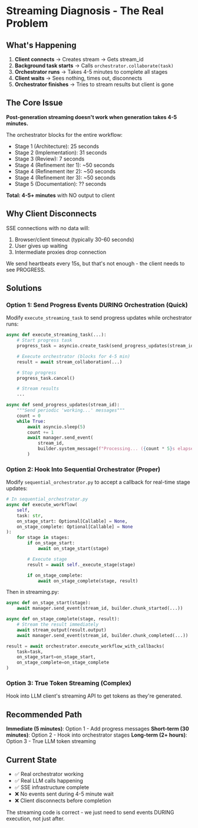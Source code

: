 # Streaming Diagnosis - The Real Problem

## What's Happening

1. **Client connects** → Creates stream → Gets stream_id
2. **Background task starts** → Calls `orchestrator.collaborate(task)`
3. **Orchestrator runs** → Takes 4-5 minutes to complete all stages
4. **Client waits** → Sees nothing, times out, disconnects
5. **Orchestrator finishes** → Tries to stream results but client is gone

## The Core Issue

**Post-generation streaming doesn't work when generation takes 4-5 minutes.**

The orchestrator blocks for the entire workflow:
- Stage 1 (Architecture): 25 seconds
- Stage 2 (Implementation): 31 seconds
- Stage 3 (Review): 7 seconds
- Stage 4 (Refinement iter 1): ~50 seconds
- Stage 4 (Refinement iter 2): ~50 seconds
- Stage 4 (Refinement iter 3): ~50 seconds
- Stage 5 (Documentation): ?? seconds

**Total: 4-5+ minutes** with NO output to client

## Why Client Disconnects

SSE connections with no data will:
1. Browser/client timeout (typically 30-60 seconds)
2. User gives up waiting
3. Intermediate proxies drop connection

We send heartbeats every 15s, but that's not enough - the client needs to see PROGRESS.

## Solutions

### Option 1: Send Progress Events DURING Orchestration (Quick)

Modify `execute_streaming_task` to send progress updates while orchestrator runs:

```python
async def execute_streaming_task(...):
    # Start progress task
    progress_task = asyncio.create_task(send_progress_updates(stream_id))

    # Execute orchestrator (blocks for 4-5 min)
    result = await stream_collaboration(...)

    # Stop progress
    progress_task.cancel()

    # Stream results
    ...

async def send_progress_updates(stream_id):
    """Send periodic 'working...' messages"""
    count = 0
    while True:
        await asyncio.sleep(5)
        count += 1
        await manager.send_event(
            stream_id,
            builder.system_message(f"Processing... ({count * 5}s elapsed)")
        )
```

### Option 2: Hook Into Sequential Orchestrator (Proper)

Modify `sequential_orchestrator.py` to accept a callback for real-time stage updates:

```python
# In sequential_orchestrator.py
async def execute_workflow(
    self,
    task: str,
    on_stage_start: Optional[Callable] = None,
    on_stage_complete: Optional[Callable] = None
):
    for stage in stages:
        if on_stage_start:
            await on_stage_start(stage)

        # Execute stage
        result = await self._execute_stage(stage)

        if on_stage_complete:
            await on_stage_complete(stage, result)
```

Then in streaming.py:
```python
async def on_stage_start(stage):
    await manager.send_event(stream_id, builder.chunk_started(...))

async def on_stage_complete(stage, result):
    # Stream the result immediately
    await stream_output(result.output)
    await manager.send_event(stream_id, builder.chunk_completed(...))

result = await orchestrator.execute_workflow_with_callbacks(
    task=task,
    on_stage_start=on_stage_start,
    on_stage_complete=on_stage_complete
)
```

### Option 3: True Token Streaming (Complex)

Hook into LLM client's streaming API to get tokens as they're generated.

## Recommended Path

**Immediate (5 minutes)**: Option 1 - Add progress messages
**Short-term (30 minutes)**: Option 2 - Hook into orchestrator stages
**Long-term (2+ hours)**: Option 3 - True LLM token streaming

## Current State

- ✅ Real orchestrator working
- ✅ Real LLM calls happening
- ✅ SSE infrastructure complete
- ❌ No events sent during 4-5 minute wait
- ❌ Client disconnects before completion

The streaming code is correct - we just need to send events DURING execution, not just after.
